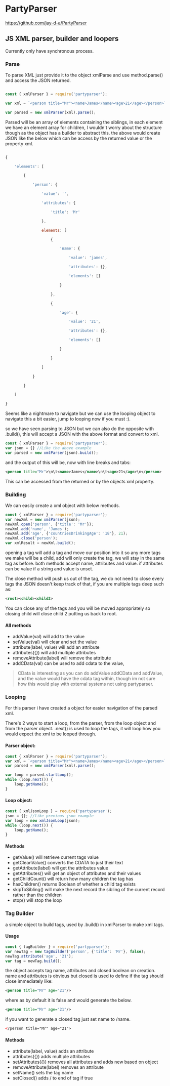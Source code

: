 # PartyParser
https://github.com/jay-d-a/PartyParser

## JS XML parser, builder and loopers
Currently only have synchronous process.

### Parse
To parse XML just provide it to the object xmlParse and use method.parse() and access the JSON returned.
```js

const { xmlParser } = require('partyparser');

var xml = `<person title="Mr"><name>James</name><age>21</age></person>`;

var parsed = new xmlParser(xml).parse();

```

Parsed will be an array of elements containing the siblings, in each element we have an element array for children, I wouldn't worry about the structure though as the object has a builder to abstract this. the above would create JSON like the below which can be access by the returned value or the property xml.
```js

{

    'elements': [

        {

            'person': {

                'value': '',

                'attributes': {

                    'title': 'Mr'

                },

                elements: [

                    {

                        'name': {

                            'value': 'james',

                            'attributes': {},

                            'elements': []

                        }

                    },

                    {

                        'age': {

                            'value': '21',

                            'attributes': {},

                            'elements': []

                        }

                    }

                ]

            }

        }

    ]

}

```
Seems like a nightmare to navigate but we can use the looping object to navigate this a bit easier, jump to looping now if you must :).

so we have seen parsing to JSON but we can also do the opposite with .build(), this will accept a JSON with the above format and convert to xml.

```js 
const { xmlParser } = require('partyparser');
var json = {} //Like the above example
var parsed = new xmlParser(json).build();
```

and the output of this will be, now with line breaks and tabs:
```xml
<person title="Mr">\n\t<name>James</name>\n\t<age>21</age>\n</person>
```

This can be accessed from the returned or by the objects xml property.

### Building
We can easily create a xml object with below methods.
```js
const { xmlParser } = require('partyparser');
var newXml = new xmlParser(json);
newXml.open('person', {'title': 'Mr'});
newXml.add('name', 'James');
newXml.add('age', {'countriesDrinkingAge': '18'}, 21);
newXml.close('person');
var xmlResult = newXml.build();
```

opening a tag will add a tag and move our position into it so any more tags we make will be a child, add will only create the tag, we will stay in the same tag as before. both methods accept name, attributes and value. if attributes can be value if a string and value is unset.

The close method will push us out of the tag, we do not need to close every tags the JSON doesn't keep track of that, if you are multiple tags deep such as:
```xml
<root><child><child2>
```
You can close any of the tags and you will be moved appropriately so closing child will close child 2 putting us back to root.

#### All methods
* addValue(val) will add to the value
* setValue(val) will clear and set the value
* attribute(label, value) will add an attribute
* attributes({}) will add multiple attributes
* removeAttribute(label) will remove the attribute
* addCData(val) can be used to add cdata to the value, 
> CData is interesting as you can do addValue addCData and addValue, and the value would have the cdata tag within, though im not sure how this would play with external systems not using partyparser.

### Looping
For this parser i have created a object for easier navigation of the parsed xml.

There's 2 ways to start a loop, from the parser, from the loop object and from the parser object. .next() is used to loop the tags, it will loop how you would expect the xml to be looped through.
#### Parser object:
```js
const { xmlParser } = require('partyparser');
var xml = `<person title="Mr"><name>James</name><age>21</age></person>`;
var parsed = new xmlParser(xml).parse();

var loop = parsed.startLoop();
while (loop.next()) {
	loop.getName();
}
```

#### Loop object:
```js
const { xmlJsonLoop } = require('partyparser');
json = {}; //like previous json example
var loop = new xmlJsonLoop(json);
while (loop.next()) {
	loop.getName();
}
```
#### Methods
* getValue() will retrieve current tags value
* getCleanValue() converts the CDATA to just their text
* getAttribute(label) will get the attributes value
* getAttributes() will get an object of attributes and their values
* getChildCount() will return how many children the tag has
* hasChildren() returns Boolean of whether a child tag exists
* skipToSibling() will make the next record the sibling of the current record rather than the children
* stop() will stop the loop
 
### Tag Builder
a simple object to build tags, used by .build() in xmlParser to make xml tags.

#### Usage
```js
const { tagBuilder } = require('partyparser');
var newTag = new tagBuilder('person', {'title': 'Mr'}, false);
newTag.attribute('age', '21');
var tag = newTag.build();
```

the object accepts tag name, attributes and closed boolean on creation. name and attributes is obvious but closed is used to define if the tag should close immediately like:
```xml
<person title="Mr" age="21"/>
```
where as by default it is false and would generate the below.
```xml
<person title="Mr" age="21"/>
```

if you want to generate a closed tag just set name to /name.
```xml
</person title="Mr" age="21">
```

#### Methods
* attribute(label, value) adds an attribute
* attributes({}) adds multiple attributes
* setAttributes({}) removes all attributes and adds new based on object
* removeAttribute(label) removes an attribute
* setName() sets the tag name
* setClosed() adds / to end of tag if true
